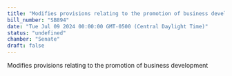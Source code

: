 ```yaml
---
title: "Modifies provisions relating to the promotion of business development"
bill_number: "SB894"
date: "Tue Jul 09 2024 00:00:00 GMT-0500 (Central Daylight Time)"
status: "undefined"
chamber: "Senate"
draft: false
---
```

Modifies provisions relating to the promotion of business development
